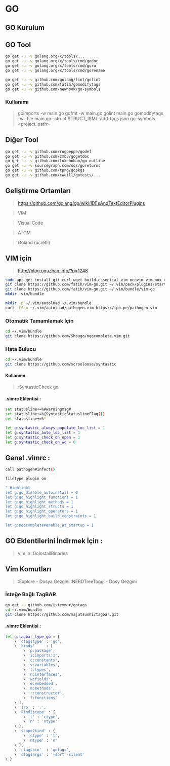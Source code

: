 # GO

## GO Kurulum

## GO Tool
```bash
go get -u -v golang.org/x/tools/...
go get -u -v golang.org/x/tools/cmd/godoc
go get -u -v golang.org/x/tools/cmd/guru
go get -u -v golang.org/x/tools/cmd/gorename

go get -u -v github.com/golang/lint/golint
go get -u -v github.com/fatih/gomodifytags
go get -u -v github.com/newhook/go-symbols
```

### Kullanımı
> goimports -w main.go
> gofmt -w main.go
> golint main.go
> gomodifytags -w -file main.go -struct STRUCT_ISMI -add-tags json
> go-symbols <project_path>


## Diğer Tool
```bash
go get -u -v github.com/rogpeppe/godef
go get -u -v github.com/zmb3/gogetdoc
go get -u -v github.com/lukehoban/go-outline
go get -u -v sourcegraph.com/sqs/goreturns
go get -u -v github.com/tpng/gopkgs
go get -u -v github.com/cweill/gotests/...
```

## Geliştirme Ortamları
> https://github.com/golang/go/wiki/IDEsAndTextEditorPlugins

> VIM

> Visual Code

> ATOM

> Goland (ücretli)

## VIM için

> http://blog.oguzhan.info/?p=1248

```bash
sudo apt-get install git curl wget build-essential vim neovim vim-nox vim-pathogen
git clone https://github.com/fatih/vim-go.git ~/.vim/pack/plugins/start/vim-go
git clone https://github.com/fatih/vim-go.git ~/.vim/bundle/vim-go
mkdir .vim/bundle

mkdir -p ~/.vim/autoload ~/.vim/bundle
curl -LSso ~/.vim/autoload/pathogen.vim https://tpo.pe/pathogen.vim
```


### Otomatik Tamamlamak İçin
```bash
cd ~/.vim/bundle
git clone https://github.com/Shougo/neocomplete.vim.git
```

### Hata Bulucu

```bash
cd ~/.vim/bundle
git clone https://github.com/scrooloose/syntastic
```
#### Kullanımı
> :SyntasticCheck go

#### .vimrc Eklentisi :
```bash
set statusline+=%#warningmsg#
set statusline+=%{SyntasticStatuslineFlag()}
set statusline+=%*

let g:syntastic_always_populate_loc_list = 1
let g:syntastic_auto_loc_list = 1
let g:syntastic_check_on_open = 1
let g:syntastic_check_on_wq = 0
```


## Genel .vimrc :

```bash
call pathogen#infect()

filetype plugin on

" Highlight
let g:go_disable_autoinstall = 0
let g:go_highlight_functions = 1
let g:go_highlight_methods = 1
let g:go_highlight_structs = 1
let g:go_highlight_operators = 1
let g:go_highlight_build_constraints = 1

let g:neocomplete#enable_at_startup = 1
```

## GO Eklentilerini İndirmek İçin :

> vim in :GoInstallBinaries


## Vim Komutları

> :Explore - Dosya Gezgini
> :NERDTreeToggl - Dosy Gezgini



### İsteğe Bağlı TagBAR
```bash 
go get -u github.com/jstemmer/gotags
cd ~/.vim/bundle
git clone https://github.com/majutsushi/tagbar.git
```

#### .vimrc Eklentisi :

```bash
let g:tagbar_type_go = {  
    \ 'ctagstype' : 'go',
    \ 'kinds'     : [
        \ 'p:package',
        \ 'i:imports:1',
        \ 'c:constants',
        \ 'v:variables',
        \ 't:types',
        \ 'n:interfaces',
        \ 'w:fields',
        \ 'e:embedded',
        \ 'm:methods',
        \ 'r:constructor',
        \ 'f:functions'
    \ ],
    \ 'sro' : '.',
    \ 'kind2scope' : {
        \ 't' : 'ctype',
        \ 'n' : 'ntype'
    \ },
    \ 'scope2kind' : {
        \ 'ctype' : 't',
        \ 'ntype' : 'n'
    \ },
    \ 'ctagsbin'  : 'gotags',
    \ 'ctagsargs' : '-sort -silent'
\ }
```